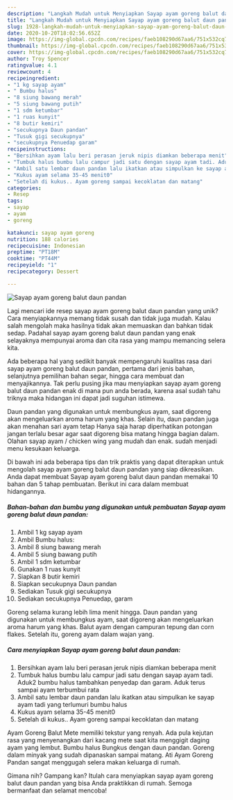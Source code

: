 ```yaml
---
description: "Langkah Mudah untuk Menyiapkan Sayap ayam goreng balut daun pandan, Lezat Sekali"
title: "Langkah Mudah untuk Menyiapkan Sayap ayam goreng balut daun pandan, Lezat Sekali"
slug: 1928-langkah-mudah-untuk-menyiapkan-sayap-ayam-goreng-balut-daun-pandan-lezat-sekali
date: 2020-10-20T18:02:56.652Z
image: https://img-global.cpcdn.com/recipes/faeb108290d67aa6/751x532cq70/sayap-ayam-goreng-balut-daun-pandan-foto-resep-utama.jpg
thumbnail: https://img-global.cpcdn.com/recipes/faeb108290d67aa6/751x532cq70/sayap-ayam-goreng-balut-daun-pandan-foto-resep-utama.jpg
cover: https://img-global.cpcdn.com/recipes/faeb108290d67aa6/751x532cq70/sayap-ayam-goreng-balut-daun-pandan-foto-resep-utama.jpg
author: Troy Spencer
ratingvalue: 4.1
reviewcount: 4
recipeingredient:
- "1 kg sayap ayam"
- " Bumbu halus"
- "8 siung bawang merah"
- "5 siung bawang putih"
- "1 sdm ketumbar"
- "1 ruas kunyit"
- "8 butir kemiri"
- "secukupnya Daun pandan"
- "Tusuk gigi secukupnya"
- "secukupnya Penuedap garam"
recipeinstructions:
- "Bersihkan ayam lalu beri perasan jeruk nipis diamkan beberapa menit"
- "Tumbuk halus bumbu lalu campur jadi satu dengan sayap ayam tadi. Aduk2 bumbu halus tambahkan penyedap dan garam. Aduk terus sampai ayam terbumbui rata"
- "Ambil satu lembar daun pandan lalu ikatkan atau simpulkan ke sayap ayam tadi yang terlumuri bumbu halus"
- "Kukus ayam selama 35-45 menit0"
- "Setelah di kukus.. Ayam goreng sampai kecoklatan dan matang"
categories:
- Resep
tags:
- sayap
- ayam
- goreng

katakunci: sayap ayam goreng 
nutrition: 188 calories
recipecuisine: Indonesian
preptime: "PT18M"
cooktime: "PT44M"
recipeyield: "1"
recipecategory: Dessert

---
```



![Sayap ayam goreng balut daun pandan](https://img-global.cpcdn.com/recipes/faeb108290d67aa6/751x532cq70/sayap-ayam-goreng-balut-daun-pandan-foto-resep-utama.jpg)

Lagi mencari ide resep sayap ayam goreng balut daun pandan yang unik? Cara menyiapkannya memang tidak susah dan tidak juga mudah. Kalau salah mengolah maka hasilnya tidak akan memuaskan dan bahkan tidak sedap. Padahal sayap ayam goreng balut daun pandan yang enak selayaknya mempunyai aroma dan cita rasa yang mampu memancing selera kita.

Ada beberapa hal yang sedikit banyak mempengaruhi kualitas rasa dari sayap ayam goreng balut daun pandan, pertama dari jenis bahan, selanjutnya pemilihan bahan segar, hingga cara membuat dan menyajikannya. Tak perlu pusing jika mau menyiapkan sayap ayam goreng balut daun pandan enak di mana pun anda berada, karena asal sudah tahu triknya maka hidangan ini dapat jadi suguhan istimewa.

Daun pandan yang digunakan untuk membungkus ayam, saat digoreng akan mengeluarkan aroma harum yang khas. Selain itu, daun pandan juga akan menahan sari ayam tetap Hanya saja harap diperhatikan potongan jangan terlalu besar agar saat digoreng bisa matang hingga bagian dalam. Olahan sayap ayam / chicken wing yang mudah dan enak. sudah menjadi menu kesukaan keluarga.


Di bawah ini ada beberapa tips dan trik praktis yang dapat diterapkan untuk mengolah sayap ayam goreng balut daun pandan yang siap dikreasikan. Anda dapat membuat Sayap ayam goreng balut daun pandan memakai 10 bahan dan 5 tahap pembuatan. Berikut ini cara dalam membuat hidangannya.

<!--inarticleads1-->

##### Bahan-bahan dan bumbu yang digunakan untuk pembuatan Sayap ayam goreng balut daun pandan:

1. Ambil 1 kg sayap ayam
1. Ambil  Bumbu halus:
1. Ambil 8 siung bawang merah
1. Ambil 5 siung bawang putih
1. Ambil 1 sdm ketumbar
1. Gunakan 1 ruas kunyit
1. Siapkan 8 butir kemiri
1. Siapkan secukupnya Daun pandan
1. Sediakan Tusuk gigi secukupnya
1. Sediakan secukupnya Penuedap, garam


Goreng selama kurang lebih lima menit hingga. Daun pandan yang digunakan untuk membungkus ayam, saat digoreng akan mengeluarkan aroma harum yang khas. Balut ayam dengan campuran tepung dan corn flakes. Setelah itu, goreng ayam dalam wajan yang. 

<!--inarticleads2-->

##### Cara menyiapkan Sayap ayam goreng balut daun pandan:

1. Bersihkan ayam lalu beri perasan jeruk nipis diamkan beberapa menit
1. Tumbuk halus bumbu lalu campur jadi satu dengan sayap ayam tadi. Aduk2 bumbu halus tambahkan penyedap dan garam. Aduk terus sampai ayam terbumbui rata
1. Ambil satu lembar daun pandan lalu ikatkan atau simpulkan ke sayap ayam tadi yang terlumuri bumbu halus
1. Kukus ayam selama 35-45 menit0
1. Setelah di kukus.. Ayam goreng sampai kecoklatan dan matang


Ayam Goreng Balut Mete memiliki tekstur yang renyah. Ada pula kejutan rasa yang menyenangkan dari kacang mete saat kita menggigit daging ayam yang lembut. Bumbu halus Bungkus dengan daun pandan. Goreng dalam minyak yang sudah dipanaskan sampai matang. Ati Ayam Goreng Pandan sangat menggugah selera makan keluarga di rumah. 

Gimana nih? Gampang kan? Itulah cara menyiapkan sayap ayam goreng balut daun pandan yang bisa Anda praktikkan di rumah. Semoga bermanfaat dan selamat mencoba!
